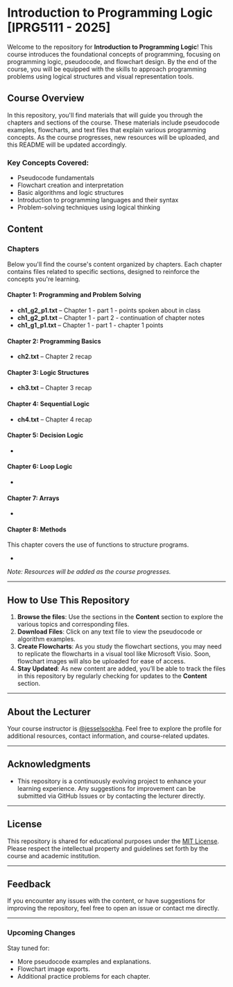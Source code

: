 # Introduction to Programming Logic [IPRG5111 - 2025]

Welcome to the repository for **Introduction to Programming Logic**! This course introduces the foundational concepts of programming, focusing on programming logic, pseudocode, and flowchart design. By the end of the course, you will be equipped with the skills to approach programming problems using logical structures and visual representation tools.

## Course Overview

In this repository, you'll find materials that will guide you through the chapters and sections of the course. These materials include pseudocode examples, flowcharts, and text files that explain various programming concepts. As the course progresses, new resources will be uploaded, and this README will be updated accordingly.

### Key Concepts Covered:
- Pseudocode fundamentals
- Flowchart creation and interpretation
- Basic algorithms and logic structures
- Introduction to programming languages and their syntax
- Problem-solving techniques using logical thinking

## Content

### Chapters

Below you'll find the course's content organized by chapters. Each chapter contains files related to specific sections, designed to reinforce the concepts you're learning.

#### Chapter 1: Programming and Problem Solving

- **ch1_g2_p1.txt** – Chapter 1 - part 1 - points spoken about in class 
- **ch1_g2_p1.txt** – Chapter 1 - part 2 - continuation of chapter notes
- **ch1_g1_p1.txt** – Chapter 1 - part 1 - chapter 1 points  

#### Chapter 2: Programming Basics

- **ch2.txt** – Chapter 2 recap

#### Chapter 3: Logic Structures

- **ch3.txt** – Chapter 3 recap 

#### Chapter 4: Sequential Logic

- **ch4.txt** – Chapter 4 recap

#### Chapter 5: Decision Logic

- 

#### Chapter 6: Loop Logic

- 

#### Chapter 7: Arrays

- 

#### Chapter 8: Methods
This chapter covers the use of functions to structure programs.

-

*Note: Resources will be added as the course progresses.*

---

## How to Use This Repository

1. **Browse the files**: Use the sections in the **Content** section to explore the various topics and corresponding files.
2. **Download Files**: Click on any text file to view the pseudocode or algorithm examples.
3. **Create Flowcharts**: As you study the flowchart sections, you may need to replicate the flowcharts in a visual tool like Microsoft Visio. Soon, flowchart images will also be uploaded for ease of access.
4. **Stay Updated**: As new content are added, you’ll be able to track the files in this repository by regularly checking for updates to the **Content** section.

---

## About the Lecturer

Your course instructor is [@jesselsookha](https://www.github.com/jesselsookha). Feel free to explore the profile for additional resources, contact information, and course-related updates.

---

## Acknowledgments

- This repository is a continuously evolving project to enhance your learning experience. Any suggestions for improvement can be submitted via GitHub Issues or by contacting the lecturer directly.

---

## License

This repository is shared for educational purposes under the [MIT License](LICENSE). Please respect the intellectual property and guidelines set forth by the course and academic institution.

---

## Feedback

If you encounter any issues with the content, or have suggestions for improving the repository, feel free to open an issue or contact me directly.

---

### Upcoming Changes

Stay tuned for:
- More pseudocode examples and explanations.
- Flowchart image exports.
- Additional practice problems for each chapter.
